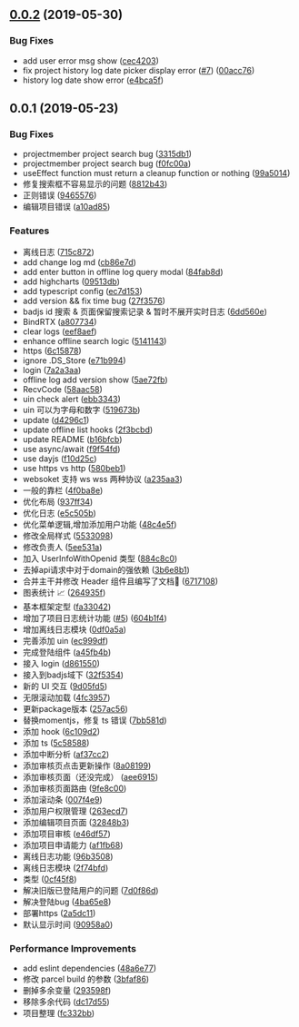 ## [0.0.2](https://github.com/iv-web/wardmonitor/compare/v0.1.0...v0.0.2) (2019-05-30)


### Bug Fixes

* add user error msg show ([cec4203](https://github.com/iv-web/wardmonitor/commit/cec4203))
* fix project history log date picker display error ([#7](https://github.com/iv-web/wardmonitor/issues/7)) ([00acc76](https://github.com/iv-web/wardmonitor/commit/00acc76))
* history log date show error ([e4bca5f](https://github.com/iv-web/wardmonitor/commit/e4bca5f))



## 0.0.1 (2019-05-23)


### Bug Fixes

* projectmember project search bug ([3315db1](https://github.com/iv-web/wardmonitor/commit/3315db1))
* projectmember project search bug ([f0fc00a](https://github.com/iv-web/wardmonitor/commit/f0fc00a))
* useEffect function must return a cleanup function or nothing ([99a5014](https://github.com/iv-web/wardmonitor/commit/99a5014))
* 修复搜索框不容易显示的问题 ([8812b43](https://github.com/iv-web/wardmonitor/commit/8812b43))
* 正则错误 ([9465576](https://github.com/iv-web/wardmonitor/commit/9465576))
* 编辑项目错误 ([a10ad85](https://github.com/iv-web/wardmonitor/commit/a10ad85))


### Features

*  离线日志 ([715c872](https://github.com/iv-web/wardmonitor/commit/715c872))
* add change log md ([cb86e7d](https://github.com/iv-web/wardmonitor/commit/cb86e7d))
* add enter button in offline log query modal ([84fab8d](https://github.com/iv-web/wardmonitor/commit/84fab8d))
* add highcharts ([09513db](https://github.com/iv-web/wardmonitor/commit/09513db))
* add typescript config ([ec7d153](https://github.com/iv-web/wardmonitor/commit/ec7d153))
* add version && fix time  bug ([27f3576](https://github.com/iv-web/wardmonitor/commit/27f3576))
* badjs id 搜索 & 页面保留搜索记录 & 暂时不展开实时日志 ([6dd560e](https://github.com/iv-web/wardmonitor/commit/6dd560e))
* BindRTX ([a807734](https://github.com/iv-web/wardmonitor/commit/a807734))
* clear logs ([eef8aef](https://github.com/iv-web/wardmonitor/commit/eef8aef))
* enhance offline search logic ([5141143](https://github.com/iv-web/wardmonitor/commit/5141143))
* https ([6c15878](https://github.com/iv-web/wardmonitor/commit/6c15878))
* ignore .DS_Store ([e71b994](https://github.com/iv-web/wardmonitor/commit/e71b994))
* login ([7a2a3aa](https://github.com/iv-web/wardmonitor/commit/7a2a3aa))
* offline log add version show ([5ae72fb](https://github.com/iv-web/wardmonitor/commit/5ae72fb))
* RecvCode ([58aac58](https://github.com/iv-web/wardmonitor/commit/58aac58))
* uin check alert ([ebb3343](https://github.com/iv-web/wardmonitor/commit/ebb3343))
* uin 可以为字母和数字 ([519673b](https://github.com/iv-web/wardmonitor/commit/519673b))
* update ([d4296c1](https://github.com/iv-web/wardmonitor/commit/d4296c1))
* update offline list hooks ([2f3bcbd](https://github.com/iv-web/wardmonitor/commit/2f3bcbd))
* update README ([b16bfcb](https://github.com/iv-web/wardmonitor/commit/b16bfcb))
* use async/await ([f9f54fd](https://github.com/iv-web/wardmonitor/commit/f9f54fd))
* use dayjs ([f10d25c](https://github.com/iv-web/wardmonitor/commit/f10d25c))
* use https vs http ([580beb1](https://github.com/iv-web/wardmonitor/commit/580beb1))
* websoket 支持 ws wss 两种协议 ([a235aa3](https://github.com/iv-web/wardmonitor/commit/a235aa3))
* 一般的靠栏 ([4f0ba8e](https://github.com/iv-web/wardmonitor/commit/4f0ba8e))
* 优化布局 ([937ff34](https://github.com/iv-web/wardmonitor/commit/937ff34))
* 优化日志 ([e5c505b](https://github.com/iv-web/wardmonitor/commit/e5c505b))
* 优化菜单逻辑,增加添加用户功能 ([48c4e5f](https://github.com/iv-web/wardmonitor/commit/48c4e5f))
* 修改全局样式 ([5533098](https://github.com/iv-web/wardmonitor/commit/5533098))
* 修改负责人 ([5ee531a](https://github.com/iv-web/wardmonitor/commit/5ee531a))
* 加入 UserInfoWithOpenid 类型 ([884c8c0](https://github.com/iv-web/wardmonitor/commit/884c8c0))
* 去掉api请求中对于domain的强依赖 ([3b6e8b1](https://github.com/iv-web/wardmonitor/commit/3b6e8b1))
* 合并主干并修改 Header 组件且编写了文档👏 ([6717108](https://github.com/iv-web/wardmonitor/commit/6717108))
* 图表统计 📈 ([264935f](https://github.com/iv-web/wardmonitor/commit/264935f))
* 基本框架定型 ([fa33042](https://github.com/iv-web/wardmonitor/commit/fa33042))
* 增加了项目日志统计功能 ([#5](https://github.com/iv-web/wardmonitor/issues/5)) ([604b1f4](https://github.com/iv-web/wardmonitor/commit/604b1f4))
* 增加离线日志模块 ([0df0a5a](https://github.com/iv-web/wardmonitor/commit/0df0a5a))
* 完善添加 uin ([ec999df](https://github.com/iv-web/wardmonitor/commit/ec999df))
* 完成登陆组件 ([a45fb4b](https://github.com/iv-web/wardmonitor/commit/a45fb4b))
* 接入 login ([d861550](https://github.com/iv-web/wardmonitor/commit/d861550))
* 接入到badjs域下 ([32f5354](https://github.com/iv-web/wardmonitor/commit/32f5354))
* 新的 UI 交互 ([9d05fd5](https://github.com/iv-web/wardmonitor/commit/9d05fd5))
* 无限滚动加载 ([4fc3957](https://github.com/iv-web/wardmonitor/commit/4fc3957))
* 更新package版本 ([257ac56](https://github.com/iv-web/wardmonitor/commit/257ac56))
* 替换momentjs，修复 ts 错误 ([7bb581d](https://github.com/iv-web/wardmonitor/commit/7bb581d))
* 添加 hook ([6c109d2](https://github.com/iv-web/wardmonitor/commit/6c109d2))
* 添加 ts ([5c58588](https://github.com/iv-web/wardmonitor/commit/5c58588))
* 添加中断分析 ([af37cc2](https://github.com/iv-web/wardmonitor/commit/af37cc2))
* 添加审核页点击更新操作 ([8a08199](https://github.com/iv-web/wardmonitor/commit/8a08199))
* 添加审核页面（还没完成） ([aee6915](https://github.com/iv-web/wardmonitor/commit/aee6915))
* 添加审核页面路由 ([9fe8c00](https://github.com/iv-web/wardmonitor/commit/9fe8c00))
* 添加滚动条 ([007f4e9](https://github.com/iv-web/wardmonitor/commit/007f4e9))
* 添加用户权限管理 ([263ecd7](https://github.com/iv-web/wardmonitor/commit/263ecd7))
* 添加编辑项目页面 ([32848b3](https://github.com/iv-web/wardmonitor/commit/32848b3))
* 添加项目审核 ([e46df57](https://github.com/iv-web/wardmonitor/commit/e46df57))
* 添加项目申请能力 ([af1fb68](https://github.com/iv-web/wardmonitor/commit/af1fb68))
* 离线日志功能 ([96b3508](https://github.com/iv-web/wardmonitor/commit/96b3508))
* 离线日志模块 ([2f74bfd](https://github.com/iv-web/wardmonitor/commit/2f74bfd))
* 类型 ([0cf45f8](https://github.com/iv-web/wardmonitor/commit/0cf45f8))
* 解决旧版已登陆用户的问题 ([7d0f86d](https://github.com/iv-web/wardmonitor/commit/7d0f86d))
* 解决登陆bug ([4ba65e8](https://github.com/iv-web/wardmonitor/commit/4ba65e8))
* 部署https ([2a5dc11](https://github.com/iv-web/wardmonitor/commit/2a5dc11))
* 默认显示时间 ([90958a0](https://github.com/iv-web/wardmonitor/commit/90958a0))


### Performance Improvements

* add eslint dependencies ([48a6e77](https://github.com/iv-web/wardmonitor/commit/48a6e77))
* 修改 parcel build 的参数 ([3bfaf86](https://github.com/iv-web/wardmonitor/commit/3bfaf86))
* 删掉多余变量 ([293598f](https://github.com/iv-web/wardmonitor/commit/293598f))
* 移除多余代码 ([dc17d55](https://github.com/iv-web/wardmonitor/commit/dc17d55))
* 项目整理 ([fc332bb](https://github.com/iv-web/wardmonitor/commit/fc332bb))



